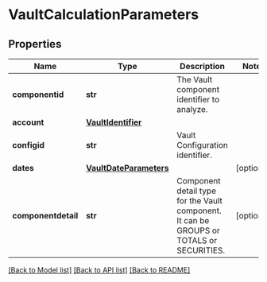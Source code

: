 # VaultCalculationParameters


## Properties
Name | Type | Description | Notes
------------ | ------------- | ------------- | -------------
**componentid** | **str** | The Vault component identifier to analyze. | 
**account** | [**VaultIdentifier**](VaultIdentifier.md) |  | 
**configid** | **str** | Vault Configuration identifier. | 
**dates** | [**VaultDateParameters**](VaultDateParameters.md) |  | [optional] 
**componentdetail** | **str** | Component detail type for the Vault component. It can be GROUPS or TOTALS or SECURITIES. | [optional] 

[[Back to Model list]](../README.md#documentation-for-models) [[Back to API list]](../README.md#documentation-for-api-endpoints) [[Back to README]](../README.md)


